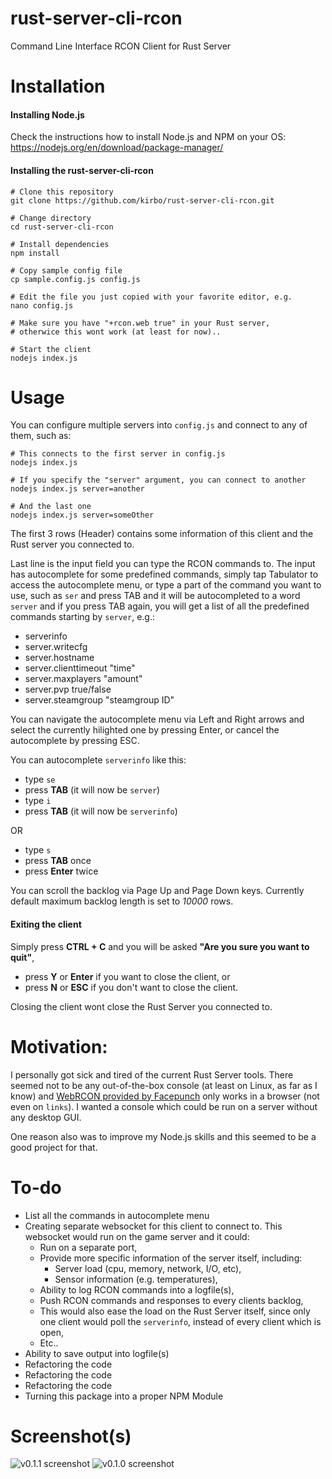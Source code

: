 # rust-server-cli-rcon
Command Line Interface RCON Client for Rust Server

# Installation

#### Installing Node.js
Check the instructions how to install Node.js and NPM on your OS:
https://nodejs.org/en/download/package-manager/

#### Installing the rust-server-cli-rcon

    # Clone this repository
    git clone https://github.com/kirbo/rust-server-cli-rcon.git
    
    # Change directory
    cd rust-server-cli-rcon
 
    # Install dependencies
    npm install
 
    # Copy sample config file
    cp sample.config.js config.js
    
    # Edit the file you just copied with your favorite editor, e.g.
    nano config.js
    
    # Make sure you have "+rcon.web true" in your Rust server,
    # otherwice this wont work (at least for now)..

    # Start the client
    nodejs index.js

# Usage

You can configure multiple servers into `config.js` and connect to any
of them, such as:

    # This connects to the first server in config.js
    nodejs index.js
    
    # If you specify the "server" argument, you can connect to another
    nodejs index.js server=another
    
    # And the last one
    nodejs index.js server=someOther

The first 3 rows (Header) contains some information of this client and the Rust
server you connected to.

Last line is the input field you can type the RCON commands to.
The input has autocomplete for some predefined commands, simply tap
Tabulator to access the autocomplete menu, or type a part of the
command you want to use, such as `ser` and press TAB and it will be
autocompleted to a word `server` and if you press TAB again, you will
get a list of all the predefined commands starting by `server`, e.g.:

- serverinfo
- server.writecfg
- server.hostname
- server.clienttimeout "time"
- server.maxplayers "amount"
- server.pvp true/false
- server.steamgroup "steamgroup ID"

You can navigate the autocomplete menu via Left and Right arrows and
select the currently hilighted one by pressing Enter, or cancel the
autocomplete by pressing ESC.

You can autocomplete `serverinfo` like this:

* type `se`
* press **TAB** (it will now be `server`)
* type `i`
* press **TAB** (it will now be `serverinfo`)

OR

* type `s`
* press **TAB** once
* press **Enter** twice

You can scroll the backlog via Page Up and Page Down keys. Currently
default maximum backlog length is set to *10000* rows. 

#### Exiting the client

Simply press **CTRL + C** and you will be asked
**"Are you sure you want to quit"**,

- press **Y** or **Enter** if you want to close the client, or
- press **N** or **ESC** if you don't want to close the client.

Closing the client wont close the Rust Server you connected to.

# Motivation:
I personally got sick and tired of the current Rust Server tools.
There seemed not to be any out-of-the-box console (at least on Linux,
as far as I know) and [WebRCON provided by Facepunch](http://facepunch.github.io/webrcon/#/home) only works in a 
browser (not even on `links`). I wanted a console which could be run on
a server without any desktop GUI.

One reason also was to improve my Node.js skills and this seemed to be
a good project for that.

# To-do

- List all the commands in autocomplete menu
- Creating separate websocket for this client to connect to.
  This websocket would run on the game server and it could:
  - Run on a separate port,
  - Provide more specific information of the server itself, including:
    - Server load (cpu, memory, network, I/O, etc),
    - Sensor information (e.g. temperatures),
  - Ability to log RCON commands into a logfile(s),
  - Push RCON commands and responses to every clients backlog,
  - This would also ease the load on the Rust Server itself, since
    only one client would poll the `serverinfo`, instead of every
    client which is open,
  - Etc..
- Ability to save output into logfile(s)
- Refactoring the code
- Refactoring the code
- Refactoring the code
- Turning this package into a proper NPM Module


# Screenshot(s)

![v0.1.1 screenshot](https://raw.githubusercontent.com/kirbo/rust-server-cli-rcon/master/screenshots/v0.1.1_1.png)
![v0.1.0 screenshot](https://raw.githubusercontent.com/kirbo/rust-server-cli-rcon/master/screenshots/v0.1.0_1.png)
